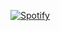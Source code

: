 [![Spotify](https://spotify-now-playing.codestackr.vercel.app/api/)](https://open.spotify.com/user/codestackr)
